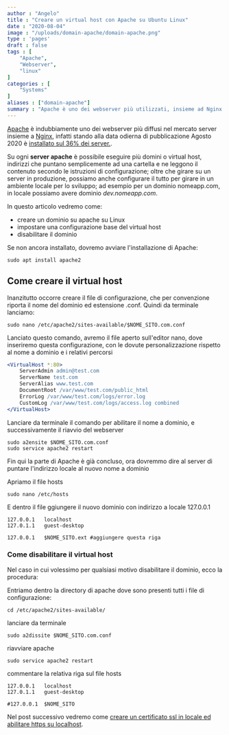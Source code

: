 ```yaml
---
author : "Angelo"
title : "Creare un virtual host con Apache su Ubuntu Linux"
date : "2020-08-04"
image : "/uploads/domain-apache/domain-apache.png"
type : 'pages'
draft : false
tags : [
    "Apache",
    "Webserver",
    "linux"
]
categories : [
    "Systems"
]
aliases : ["domain-apache"]
summary : "Apache è uno dei webserver più utilizzati, insieme ad Nginx detiene il 70% del mercato server. Vediamo come creare un virtual e configurarlo per utilizzarlo in locale per un ambiente di sviluppo"
---
```



[Apache](https://httpd.apache.org/) è indubbiamente uno dei webserver più diffusi nel mercato server insieme a [Nginx](https://www.nginx.com/), infatti stando alla data odierna di pubblicazione Agosto 2020 è [installato sul 36% dei server.](https://w3techs.com/technologies/overview/web_server).

Su ogni **server apache** è possibile eseguire più domini o virtual host, indirizzi che puntano semplicemente ad una cartella e ne leggono il contenuto secondo le istruzioni di configurazione; oltre che girare su un server in produzione, possiamo anche configurare il tutto per girare in un ambiente locale per lo sviluppo; ad esempio per un dominio nomeapp.com, in locale possiamo avere dominio *dev.nomeapp.com*.

In questo articolo vedremo come:
- creare un dominio su apache su Linux
- impostare una configurazione base del virtual host
- disabilitare il dominio

Se non ancora installato, dovremo avviare l'installazione di Apache:
```shell
sudo apt install apache2
```

## Come creare il virtual host

Inanzitutto occorre creare il file di configurazione, che per convenzione riporta il nome del dominio ed estensione .conf. Quindi da terminale lanciamo:
```shell
sudo nano /etc/apache2/sites-available/$NOME_SITO.com.conf
```

Lanciato questo comando, avremo il file aperto sull'editor nano, dove inseriremo questa configurazione, con le dovute personalizzazione rispetto al nome a dominio e i relativi percorsi
```apache
<VirtualHost *:80>
    ServerAdmin admin@test.com
    ServerName test.com
    ServerAlias www.test.com
    DocumentRoot /var/www/test.com/public_html
    ErrorLog /var/www/test.com/logs/error.log
    CustomLog /var/www/test.com/logs/access.log combined
</VirtualHost>
```

Lanciare da terminale il comando per abilitare il nome a dominio, e successivamente il riavvio del webserver
```shell
sudo a2ensite $NOME_SITO.com.conf
sudo service apache2 restart
```

Fin qui la parte di Apache è già concluso, ora dovremmo dire al server di puntare l'indirizzo locale al nuovo nome a dominio

Apriamo il file hosts
```shell
sudo nano /etc/hosts
```

E dentro il file ggiungere il nuovo dominio con indirizzo a locale 127.0.0.1
```shell
127.0.0.1   localhost
127.0.1.1   guest-desktop

127.0.0.1   $NOME_SITO.ext #aggiungere questa riga
```

### Come disabilitare il virtual host

Nel caso in cui volessimo per qualsiasi motivo disabilitare il dominio, ecco la procedura:

Entriamo dentro la directory di apache dove sono presenti tutti i file di configurazione:
```shell
cd /etc/apache2/sites-available/
```

lanciare da terminale
```shell
sudo a2dissite $NOME_SITO.com.conf
```

riavviare apache
```shell
sudo service apache2 restart
```

commentare la relativa riga sul file hosts
```shell
127.0.0.1   localhost
127.0.1.1   guest-desktop

#127.0.0.1  $NOME_SITO 
```

Nel post successivo vedremo come [creare un certificato ssl in locale ed abilitare https su localhost](/pages/creare-un-dominio-locale-con-apache/).